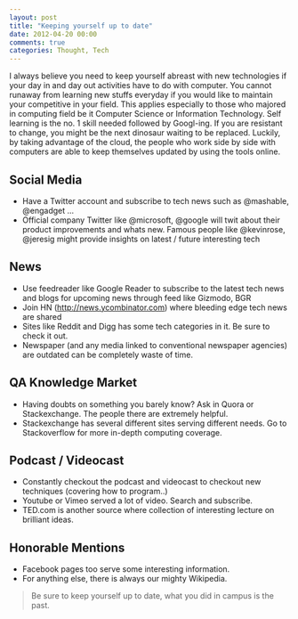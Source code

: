 ```yaml
---
layout: post
title: "Keeping yourself up to date"
date: 2012-04-20 00:00
comments: true
categories: Thought, Tech
---
```

I always believe you need to keep yourself abreast with new technologies if your day in and day out activities have to do with computer. You cannot runaway from learning new stuffs everyday if you would like to maintain your competitive in your field. This applies especially to those who majored in computing field be it Computer Science or Information Technology. Self learning is the no. 1 skill needed followed by Googl-ing. If you are resistant to change, you might be the next dinosaur waiting to be replaced.
Luckily, by taking advantage of the cloud, the people who work side by side with computers are able to keep themselves updated by using the tools online.
## Social Media
- Have a Twitter account and subscribe to tech news such as @mashable, @engadget ...
- Official company Twitter like @microsoft, @google will twit about their product improvements and whats new.
Famous people like @kevinrose, @jeresig might provide insights on latest / future interesting tech
## News
- Use feedreader like Google Reader to subscribe to the latest tech news and blogs for upcoming news through feed like Gizmodo, BGR
- Join HN (http://news.ycombinator.com) where bleeding edge tech news are shared
- Sites like Reddit and Digg has some tech categories in it. Be sure to check it out.
- Newspaper (and any media linked to conventional newspaper agencies) are outdated can be completely waste of time.
## QA Knowledge Market
- Having doubts on something you barely know? Ask in Quora or Stackexchange. The people there are extremely helpful.
- Stackexchange has several different sites serving different needs. Go to Stackoverflow for more in-depth computing coverage.
## Podcast / Videocast
- Constantly checkout the podcast and videocast to checkout new techniques (covering how to program..)
- Youtube or Vimeo served a lot of video. Search and subscribe.
- TED.com is another source where collection of interesting lecture on brilliant ideas.
## Honorable Mentions
- Facebook pages too serve some interesting information.
- For anything else, there is always our mighty Wikipedia.

> Be sure to keep yourself up to date, what you did in campus is the past.